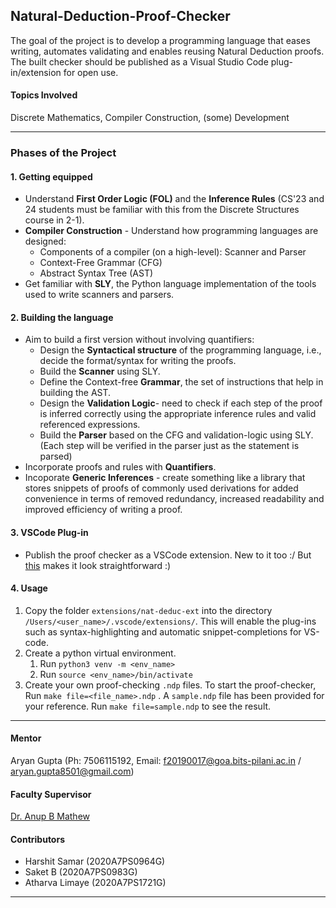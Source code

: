 ## Natural-Deduction-Proof-Checker
The goal of the project is to develop a programming language that eases writing, automates validating and enables reusing Natural Deduction proofs. The built checker should be published as a Visual Studio Code plug-in/extension for open use.

#### Topics Involved
Discrete Mathematics, Compiler Construction, (some) Development

----

### Phases of the Project

#### 1. Getting equipped
- Understand **First Order Logic (FOL)** and the **Inference Rules** (CS'23 and 24 students must be familiar with this from the Discrete Structures course in 2-1).
- **Compiler Construction** - Understand how programming languages are designed:
    - Components of a compiler (on a high-level): Scanner and Parser
    - Context-Free Grammar (CFG)
    - Abstract Syntax Tree (AST)
- Get familiar with **SLY**, the Python language implementation of the tools used to write scanners and parsers.

#### 2. Building the language
- Aim to build a first version without involving quantifiers:
    - Design the **Syntactical structure** of the programming language, i.e., decide the format/syntax for writing the proofs.
    - Build the **Scanner** using SLY.
    - Define the Context-free **Grammar**, the set of instructions that help in building the AST.
    - Design the **Validation Logic**- need to check if each step of the proof is inferred correctly using the appropriate inference rules and valid referenced expressions.
    - Build the **Parser** based on the CFG and validation-logic using SLY. (Each step will be verified in the parser just as the statement is parsed)
- Incorporate proofs and rules with **Quantifiers**.
- Incoporate **Generic Inferences** - create something like a library that stores snippets of proofs of commonly used derivations for added convenience in terms of removed redundancy, increased readability and improved efficiency of writing a proof.

#### 3. VSCode Plug-in
- Publish the proof checker as a VSCode extension.
New to it too :/ But [this](https://www.freecodecamp.org/news/making-vscode-extension/) makes it look straightforward :)

#### 4. Usage
1. Copy the folder `extensions/nat-deduc-ext` into the directory `/Users/<user_name>/.vscode/extensions/`. This will enable the plug-ins such as syntax-highlighting and automatic snippet-completions for VS-code.
2. Create a python virtual environment.
    1. Run `python3 venv -m <env_name>`
    2. Run `source <env_name>/bin/activate`
3. Create your own proof-checking `.ndp` files. To start the proof-checker, Run `make file=<file_name>.ndp` . A `sample.ndp` file has been provided for your reference. Run `make file=sample.ndp` to see the result.

----

#### Mentor
Aryan Gupta (Ph: 7506115192, Email: f20190017@goa.bits-pilani.ac.in / aryan.gupta8501@gmail.com)

#### Faculty Supervisor
[Dr. Anup B Mathew](https://www.bits-pilani.ac.in/goa/anupm/profile)

#### Contributors
- Harshit Samar (2020A7PS0964G)
- Saket B (2020A7PS0983G)
- Atharva Limaye (2020A7PS1721G)

----
